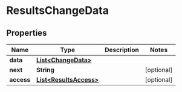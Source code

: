 

# ResultsChangeData


## Properties

| Name | Type | Description | Notes |
|------------ | ------------- | ------------- | -------------|
|**data** | [**List&lt;ChangeData&gt;**](ChangeData.md) |  |  |
|**next** | **String** |  |  [optional] |
|**access** | [**List&lt;ResultsAccess&gt;**](ResultsAccess.md) |  |  [optional] |



